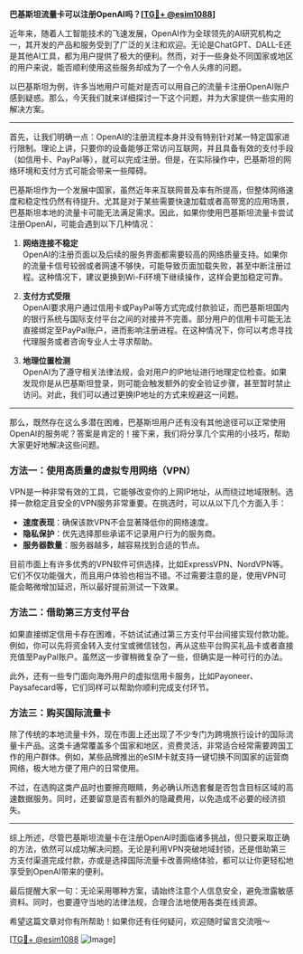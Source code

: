 **巴基斯坦流量卡可以注册OpenAI吗？[[TG💪+ @esim1088](https://t.me/s/esim1088)]**

近年来，随着人工智能技术的飞速发展，OpenAI作为全球领先的AI研究机构之一，其开发的产品和服务受到了广泛的关注和欢迎。无论是ChatGPT、DALL-E还是其他AI工具，都为用户提供了极大的便利。然而，对于一些身处不同国家或地区的用户来说，能否顺利使用这些服务却成为了一个令人头疼的问题。

以巴基斯坦为例，许多当地用户可能对是否可以用自己的流量卡注册OpenAI账户感到疑惑。那么，今天我们就来详细探讨一下这个问题，并为大家提供一些实用的解决方案。

---

首先，让我们明确一点：OpenAI的注册流程本身并没有特别针对某一特定国家进行限制。理论上讲，只要你的设备能够正常访问互联网，并且具备有效的支付手段（如信用卡、PayPal等），就可以完成注册。但是，在实际操作中，巴基斯坦的网络环境和支付方式可能会带来一些障碍。

巴基斯坦作为一个发展中国家，虽然近年来互联网普及率有所提高，但整体网络速度和稳定性仍然有待提升。尤其是对于某些需要快速加载或者高带宽的应用场景，巴基斯坦本地的流量卡可能无法满足需求。因此，如果你使用巴基斯坦流量卡尝试注册OpenAI，可能会遇到以下几种情况：

1. **网络连接不稳定**  
   OpenAI的注册页面以及后续的服务界面都需要较高的网络质量支持。如果你的流量卡信号较弱或者网速不够快，可能导致页面加载失败，甚至中断注册过程。这种情况下，建议更换到Wi-Fi环境下继续操作，这样会更加稳定可靠。

2. **支付方式受限**  
   OpenAI要求用户通过信用卡或PayPal等方式完成付款验证，而巴基斯坦国内的银行系统与国际支付平台之间的对接并不完善。部分用户的信用卡可能无法直接绑定至PayPal账户，进而影响注册进程。在这种情况下，你可以考虑寻找代理服务或者咨询专业人士寻求帮助。

3. **地理位置检测**  
   OpenAI为了遵守相关法律法规，会对用户的IP地址进行地理定位检查。如果发现你是从巴基斯坦登录，则可能会触发额外的安全验证步骤，甚至暂时禁止访问。对此，我们可以通过更换IP地址的方式来规避这一问题。

---

那么，既然存在这么多潜在困难，巴基斯坦用户还有没有其他途径可以正常使用OpenAI的服务呢？答案是肯定的！接下来，我们将分享几个实用的小技巧，帮助大家更好地解决这些问题。

### 方法一：使用高质量的虚拟专用网络（VPN）

VPN是一种非常有效的工具，它能够改变你的上网IP地址，从而绕过地域限制。选择一款稳定且安全的VPN服务非常重要。在挑选时，可以从以下几个方面入手：
- **速度表现**：确保该款VPN不会显著降低你的网络速度。
- **隐私保护**：优先选择那些承诺不记录用户行为的服务商。
- **服务器数量**：服务器越多，越容易找到合适的节点。

目前市面上有许多优秀的VPN软件可供选择，比如ExpressVPN、NordVPN等。它们不仅功能强大，而且用户体验也相当不错。不过需要注意的是，使用VPN可能会略微增加延迟，所以最好提前测试一下效果。

### 方法二：借助第三方支付平台

如果直接绑定信用卡存在困难，不妨试试通过第三方支付平台间接实现付款功能。例如，你可以先将资金转入支付宝或微信钱包，再从这些平台购买礼品卡或者直接充值至PayPal账户。虽然这一步骤稍微复杂了一些，但确实是一种可行的办法。

此外，还有一些专门面向海外用户的虚拟信用卡服务，比如Payoneer、Paysafecard等，它们同样可以帮助你顺利完成支付环节。

### 方法三：购买国际流量卡

除了传统的本地流量卡外，现在市面上还出现了不少专门为跨境旅行设计的国际流量卡产品。这类卡通常覆盖多个国家和地区，资费灵活，非常适合经常需要跨国工作的用户群体。例如，某些品牌推出的eSIM卡就支持一键切换不同国家的运营商网络，极大地方便了用户的日常使用。

不过，在选购这类产品时也要擦亮眼睛，务必确认所选套餐是否包含目标区域的高速数据服务。同时，还要留意是否有额外的隐藏费用，以免造成不必要的经济损失。

---

综上所述，尽管巴基斯坦流量卡在注册OpenAI时面临诸多挑战，但只要采取正确的方法，依然可以成功解决问题。无论是利用VPN突破地域封锁，还是借助第三方支付渠道完成付款，亦或是选择国际流量卡改善网络体验，都可以让你更轻松地享受到OpenAI带来的便利。

最后提醒大家一句：无论采用哪种方案，请始终注意个人信息安全，避免泄露敏感资料。同时，也要遵守当地的法律法规，合理合法地使用各类在线资源。

希望这篇文章对你有所帮助！如果你还有任何疑问，欢迎随时留言交流哦～ 

[[TG💪+ @esim1088](https://t.me/s/esim1088) ![Image](https://i.postimg.cc/4NQfJmqS/Snipaste-2025-05-13-00-14-12.png)]